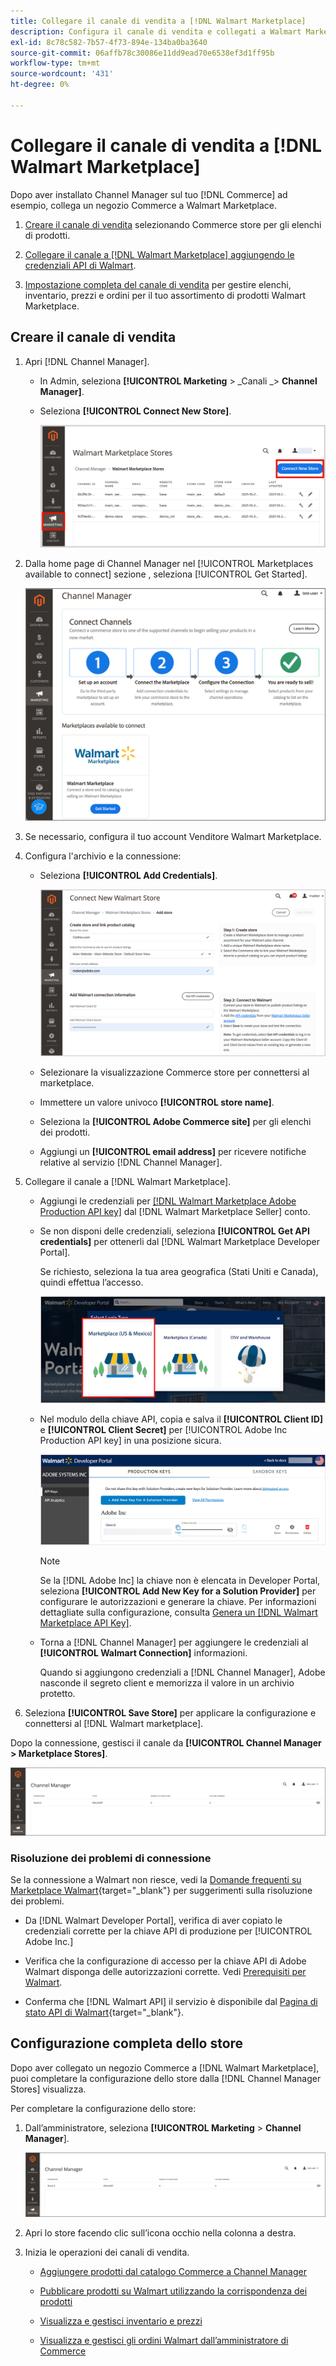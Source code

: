 ```yaml
---
title: Collegare il canale di vendita a [!DNL Walmart Marketplace]
description: Configura il canale di vendita e collegati a Walmart Marketplace.
exl-id: 8c78c582-7b57-4f73-894e-134ba0ba3640
source-git-commit: 06affb78c30086e11dd9ead70e6538ef3d1ff95b
workflow-type: tm+mt
source-wordcount: '431'
ht-degree: 0%

---
```


# Collegare il canale di vendita a [!DNL Walmart Marketplace]

Dopo aver installato Channel Manager sul tuo [!DNL Commerce] ad esempio, collega un negozio Commerce a Walmart Marketplace.

1. [Creare il canale di vendita](#create-the-sales-channel) selezionando Commerce store per gli elenchi di prodotti.

1. [Collegare il canale a [!DNL Walmart Marketplace] aggiungendo le credenziali API di Walmart](#connect-the-channel-to-walmart-marketplace).

1. [Impostazione completa del canale di vendita](#complete-store-setup) per gestire elenchi, inventario, prezzi e ordini per il tuo assortimento di prodotti Walmart Marketplace.

## Creare il canale di vendita

1. Apri [!DNL Channel Manager].

   - In Admin, seleziona **[!UICONTROL Marketing** > _Canali _> **Channel Manager]**.

   - Seleziona **[!UICONTROL Connect New Store]**.

      ![Collega Commerce Store a [!DNL Walmart Marketplace] da [!DNL Channel Manager]](assets/connect-commerce-store-to-marketplace.png)

1. Dalla home page di Channel Manager nel [!UICONTROL Marketplaces available to connect] sezione , seleziona [!UICONTROL Get Started].

   ![Collegare il nuovo negozio Walmart a [!DNL Channel Manager]](assets/channel-manager-home.png)

1. Se necessario, configura il tuo account Venditore Walmart Marketplace.

1. Configura l&#39;archivio e la connessione:

   - Seleziona **[!UICONTROL Add Credentials]**.

      ![Configurare la connessione tra Commerce e [!DNL Walmart Marketplace] da [!DNL Channel Manager]](assets/configure-commerce-to-marketplace-connection.png)

   - Selezionare la visualizzazione Commerce store per connettersi al marketplace.

   - Immettere un valore univoco **[!UICONTROL store name]**.

   - Seleziona la **[!UICONTROL Adobe Commerce site]** per gli elenchi dei prodotti.

   - Aggiungi un **[!UICONTROL email address]** per ricevere notifiche relative al servizio [!DNL Channel Manager].

1. Collegare il canale a [!DNL Walmart Marketplace].

   - Aggiungi le credenziali per [[!DNL Walmart Marketplace Adobe Production API key]](walmart-prerequisites.md#generate-a-walmart-marketplace-production-api-key) dal [!DNL Walmart Marketplace Seller] conto.

   - Se non disponi delle credenziali, seleziona **[!UICONTROL Get API credentials]** per ottenerli dal [!DNL Walmart Marketplace Developer Portal].

      Se richiesto, seleziona la tua area geografica (Stati Uniti e Canada), quindi effettua l’accesso.

      ![[!DNL Walmart Marketplace] accesso account](assets/walmart-marketplace-login-page.png)

   - Nel modulo della chiave API, copia e salva il **[!UICONTROL Client ID]** e **[!UICONTROL Client Secret]** per [!UICONTROL Adobe Inc Production API key] in una posizione sicura.

      ![[!DNL Walmart Marketplace API key] pagina di configurazione](assets/walmart-api-key-management-form.png)

      >[!NOTE]
      >
      >Se la [!DNL Adobe Inc] la chiave non è elencata in Developer Portal, seleziona **[!UICONTROL Add New Key for a Solution Provider]** per configurare le autorizzazioni e generare la chiave. Per informazioni dettagliate sulla configurazione, consulta [Genera un [!DNL Walmart Marketplace API Key]](walmart-prerequisites.md#generate-a-walmart-marketplace-api-key).

   - Torna a [!DNL Channel Manager] per aggiungere le credenziali al **[!UICONTROL Walmart Connection]** informazioni.

      Quando si aggiungono credenziali a [!DNL Channel Manager], Adobe nasconde il segreto client e memorizza il valore in un archivio protetto.

1. Seleziona **[!UICONTROL Save Store]** per applicare la configurazione e connettersi al [!DNL Walmart marketplace].

Dopo la connessione, gestisci il canale da **[!UICONTROL Channel Manager > Marketplace Stores]**.

![Imposta primo store](assets/channel-manager-setup-first-store.png)

### Risoluzione dei problemi di connessione

Se la connessione a Walmart non riesce, vedi la [Domande frequenti su Marketplace Walmart](https://developer.walmart.com/faq/us/faq-auth/){target=&quot;_blank&quot;} per suggerimenti sulla risoluzione dei problemi.

- Da [!DNL Walmart Developer Portal], verifica di aver copiato le credenziali corrette per la chiave API di produzione per [!UICONTROL Adobe Inc.]

- Verifica che la configurazione di accesso per la chiave API di Adobe Walmart disponga delle autorizzazioni corrette. Vedi [Prerequisiti per Walmart](walmart-prerequisites.md##generate-a-walmart-marketplace-api-key).

- Conferma che [!DNL Walmart API] il servizio è disponibile dal [Pagina di stato API di Walmart](https://developer.walmart.com/us/whats-new/new-api-status-information-now-available/){target=&quot;_blank&quot;}.

## Configurazione completa dello store

Dopo aver collegato un negozio Commerce a [!DNL Walmart Marketplace], puoi completare la configurazione dello store dalla [!DNL Channel Manager Stores] visualizza.

Per completare la configurazione dello store:

1. Dall’amministratore, seleziona **[!UICONTROL Marketing** > **Channel Manager**].

   ![Imposta primo store](assets/channel-manager-setup-first-store.png)

1. Apri lo store facendo clic sull’icona occhio nella colonna a destra.

1. Inizia le operazioni dei canali di vendita.

   - [Aggiungere prodotti dal catalogo Commerce a Channel Manager](add-products-to-connected-channel.md)

   - [Pubblicare prodotti su Walmart utilizzando la corrispondenza dei prodotti](publish-listings-to-marketplace.md)

   - [Visualizza e gestisci inventario e prezzi](inventory-and-price-updates.md)

   - [Visualizza e gestisci gli ordini Walmart dall’amministratore di Commerce](manage-orders.md)
